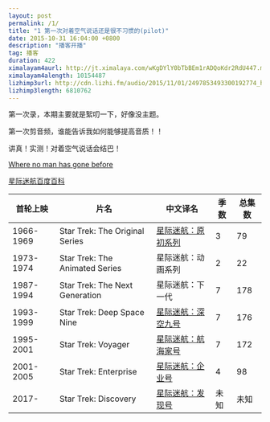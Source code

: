 ```yaml
---
layout: post
permalink: /1/
title: "1 第一次对着空气说话还是很不习惯的(pilot)"
date: 2015-10-31 16:04:00 +0800
description: "播客开播"
tag: 播客
duration: 422
ximalayam4aurl: http://jt.ximalaya.com/wKgDYlY0bTbBEm1rADQoKdr2RdU447.m4a?channel=rss&amp;album_id=3135361&amp;track_id=9623738&amp;uid=6418191&amp;jt=http://audio.xmcdn.com/group9/M07/90/9D/wKgDYlY0bTbBEm1rADQoKdr2RdU447.m4a
ximalayam4alength: 10154487
lizhimp3url: http://cdn.lizhi.fm/audio/2015/11/01/2497853493300192774_hd.mp3
lizhimp3length: 6810762
---   
```


第一次录，本期主要就是絮叨一下，好像没主题。

第一次剪音频，谁能告诉我如何能够提高音质！！

讲真！实测！对着空气说话会结巴！

 [Where no man has gone before](https://en.wikipedia.org/wiki/Where_no_man_has_gone_before)

[星际迷航百度百科](http://baike.baidu.com/link?url=neczIbDPgwFM6-7RoGqJHEVYcK6JHREg90zqjKvHKRCiVScjfQdU4vjQzuq2TWKSwqqeONFB2q68BXrQPSkoCeCDNL2Hwv3WShrOoHLi4Wi)

| **首轮上映** | **片名** | **中文译名** | **季数** | **总集数** |
| --- | --- | --- | --- | --- |
| 1966-1969 | Star Trek: The Original Series | [星际迷航：原初系列](http://baike.baidu.com/item/%E6%98%9F%E9%99%85%E8%BF%B7%E8%88%AA%EF%BC%9A%E5%8E%9F%E5%88%9D%E7%B3%BB%E5%88%97) | 3 | 79 |
| 1973-1974 | Star Trek: The Animated Series | 星际迷航：动画系列 | 2 | 22 |
| 1987-1994 | Star Trek: The Next Generation | 星际迷航：下一代 | 7 | 178 |
| 1993-1999 | Star Trek: Deep Space Nine | [星际迷航：深空九号](http://baike.baidu.com/item/%E6%98%9F%E9%99%85%E8%BF%B7%E8%88%AA%EF%BC%9A%E6%B7%B1%E7%A9%BA%E4%B9%9D%E5%8F%B7) | 7 | 176 |
| 1995-2001 | Star Trek: Voyager | [星际迷航：航海家号](http://baike.baidu.com/item/%E6%98%9F%E9%99%85%E8%BF%B7%E8%88%AA%EF%BC%9A%E8%88%AA%E6%B5%B7%E5%AE%B6%E5%8F%B7) | 7 | 172 |
| 2001-2005 | Star Trek: Enterprise | [星际迷航：企业号](http://baike.baidu.com/item/%E6%98%9F%E9%99%85%E8%BF%B7%E8%88%AA%EF%BC%9A%E4%BC%81%E4%B8%9A%E5%8F%B7) | 4 | 98 |
| 2017- | Star Trek: Discovery | [星际迷航：发现号](http://baike.baidu.com/item/%E6%98%9F%E9%99%85%E8%BF%B7%E8%88%AA%EF%BC%9A%E5%8F%91%E7%8E%B0%E5%8F%B7) | 未知 | 未知 |
